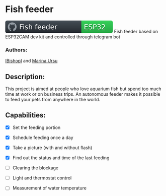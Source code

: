 # Fish feeder
![My Badge](https://github.com/IBishopI/fishfeeder_esp32cam_telegram/blob/main/src/docs/badge_ff.svg)
Fish feeder based on ESP32CAM dev kit and controlled through telegram bot

### Authors: 
[IBishopI](https://github.com/IBishopI) and [Marina Ursu](https://github.com/marinaursu)

## Description:

This project is aimed at people who love aquarium fish but spend too much time at work or on business trips.
An autonomous feeder makes it possible to feed your pets from anywhere in the world.

## Capabilities:
- [x]  Set the feeding portion
- [x]  Schedule feeding once a day
- [x]  Take a picture (with and without flash)
- [x]  Find out the status and time of the last feeding
- [ ]  Clearing the blockage
- [ ]  Light and thermostat control
- [ ]  Measurement of water temperature


